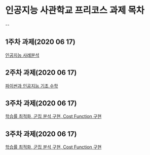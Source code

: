 # 인공지능 사관학교 프리코스 과제 목차
--
## 1주차 과제(2020 06 17)

[인공지능 사례분석](https://github.com/kimjaeyeol/---/blob/master/%EA%B4%91%EC%A3%BC_%EC%9D%B8%EA%B3%B5%EC%A7%80%EB%8A%A5_%EC%82%AC%EA%B4%80%ED%95%99%EA%B5%90_%ED%94%84%EB%A6%AC%EC%BD%94%EC%8A%A4.ipynb)


## 2주차 과제(2020 06 17)
[파이썬과 인공지능 기초 수학](https://github.com/kimjaeyeol/---/blob/master/2%E1%84%8C%E1%85%AE%E1%84%8E%E1%85%A1%E1%84%80%E1%85%AA%E1%84%8C%E1%85%A6_2.ipynb)


## 3주차 과제(2020 06 17)
[학습률 최적화, 군집 분석 구현, Cost Function 구현](https://github.com/kimjaeyeol/---/blob/master/3%EC%A3%BC%EC%B0%A8_%EA%B3%BC%EC%A0%9C%EC%9D%98_%EC%82%AC%EB%B3%B8.ipynb)


## 3주차 과제(2020 06 17)
[학습률 최적화, 군집 분석 구현, Cost Function 구현](https://github.com/kimjaeyeol/---/blob/master/4%EC%A3%BC%EC%B0%A8_%EA%B3%BC%EC%A0%9C_ipynb%EC%9D%98_%EC%82%AC%EB%B3%B8.ipynb)
